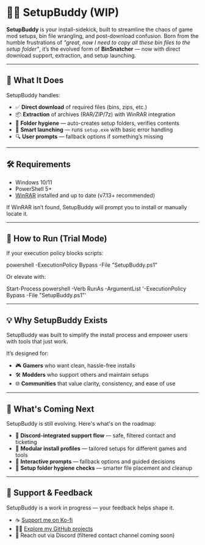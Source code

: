 # 🧙‍♂️ SetupBuddy (WIP)

**SetupBuddy** is your install-sidekick, built to streamline the chaos of game mod setups, bin file wrangling, and post-download confusion. Born from the humble frustrations of _"great, now I need to copy all these bin files to the setup folder"_, it’s the evolved form of **BinSnatcher** — now with direct download support, extraction, and setup launching.

---

## 🚀 What It Does

SetupBuddy handles:

- ✅ **Direct download** of required files (bins, zips, etc.)
- 📦 **Extraction** of archives (RAR/ZIP/7z) with WinRAR integration
- 🧩 **Folder hygiene** — auto-creates setup folders, verifies contents
- 🧠 **Smart launching** — runs `setup.exe` with basic error handling
- 🔍 **User prompts** — fallback options if something’s missing

---

## 🛠️ Requirements

- Windows 10/11  
- PowerShell 5+  
- [WinRAR](https://www.rarlab.com/download.htm) installed and up to date (v7.13+ recommended)

If WinRAR isn’t found, SetupBuddy will prompt you to install or manually locate it.

---

## 🧪 How to Run (Trial Mode)

If your execution policy blocks scripts:

powershell -ExecutionPolicy Bypass -File "SetupBuddy.ps1"

Or elevate with:

Start-Process powershell -Verb RunAs -ArgumentList '-ExecutionPolicy Bypass -File "SetupBuddy.ps1"'

---

## 💡 Why SetupBuddy Exists

SetupBuddy was built to simplify the install process and empower users with tools that just work.

It’s designed for:

- 🎮 **Gamers** who want clean, hassle-free installs  
- 🛠️ **Modders** who support others and maintain setups  
- 🌐 **Communities** that value clarity, consistency, and ease of use

---

## 🧭 What's Coming Next

SetupBuddy is still evolving. Here's what's on the roadmap:

- 🔐 **Discord-integrated support flow** — safe, filtered contact and ticketing  
- 🧱 **Modular install profiles** — tailored setups for different games and tools  
- 💬 **Interactive prompts** — fallback options and guided decisions  
- 🧼 **Setup folder hygiene checks** — smarter file placement and cleanup

---

## 🤝 Support & Feedback

SetupBuddy is a work in progress — your feedback helps shape it.

- ☕ [Support me on Ko-fi](https://ko-fi.com/jexidev)  
- 🧑‍💻 [Explore my GitHub projects](https://github.com/JexiDev)  
- 💬 Reach out via Discord (filtered contact channel coming soon)
